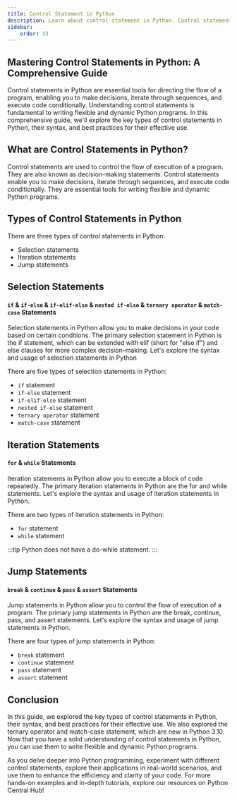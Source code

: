 ```yaml
---
title: Control Statement in Python
description: Learn about control statement in Python. Control statement is used to control the flow of execution of the program. We will learn about if, if-else, if-elif-else, for, while, break, continue, pass, and assert statement in Python. In the end, we will also learn about the ternary operator in Python.
sidebar: 
    order: 33
---
```


## Mastering Control Statements in Python: A Comprehensive Guide
Control statements in Python are essential tools for directing the flow of a program, enabling you to make decisions, iterate through sequences, and execute code conditionally. Understanding control statements is fundamental to writing flexible and dynamic Python programs. In this comprehensive guide, we'll explore the key types of control statements in Python, their syntax, and best practices for their effective use.

## What are Control Statements in Python?
Control statements are used to control the flow of execution of a program. They are also known as decision-making statements. Control statements enable you to make decisions, iterate through sequences, and execute code conditionally. They are essential tools for writing flexible and dynamic Python programs.

## Types of Control Statements in Python
There are three types of control statements in Python:

- Selection statements
- Iteration statements
- Jump statements

## Selection Statements
#### `if` & `if-else` & `if-elif-else` & `nested if-else` & `ternary operator` & `match-case` Statements
Selection statements in Python allow you to make decisions in your code based on certain conditions. The primary selection statement in Python is the if statement, which can be extended with elif (short for "else if") and else clauses for more complex decision-making. Let's explore the syntax and usage of selection statements in Python

There are five types of selection statements in Python:
- `if` statement
- `if-else` statement
- `if-elif-else` statement
- `nested if-else` statement
- `ternary operator` statement
- `match-case` statement


## Iteration Statements
#### `for` & `while` Statements
Iteration statements in Python allow you to execute a block of code repeatedly. The primary iteration statements in Python are the for and while statements. Let's explore the syntax and usage of iteration statements in Python. 

There are two types of iteration statements in Python:
- `for` statement
- `while` statement


:::tip
Python does not have a do-while statement.
:::

## Jump Statements
#### `break` & `continue` & `pass` & `assert` Statements
Jump statements in Python allow you to control the flow of execution of a program. The primary jump statements in Python are the break, continue, pass, and assert statements. Let's explore the syntax and usage of jump statements in Python.

There are four types of jump statements in Python:
- `break` statement
- `continue` statement
- `pass` statement
- `assert` statement


## Conclusion
In this guide, we explored the key types of control statements in Python, their syntax, and best practices for their effective use. We also explored the ternary operator and match-case statement, which are new in Python 3.10. Now that you have a solid understanding of control statements in Python, you can use them to write flexible and dynamic Python programs.

As you delve deeper into Python programming, experiment with different control statements, explore their applications in real-world scenarios, and use them to enhance the efficiency and clarity of your code. For more hands-on examples and in-depth tutorials, explore our resources on Python Central Hub!